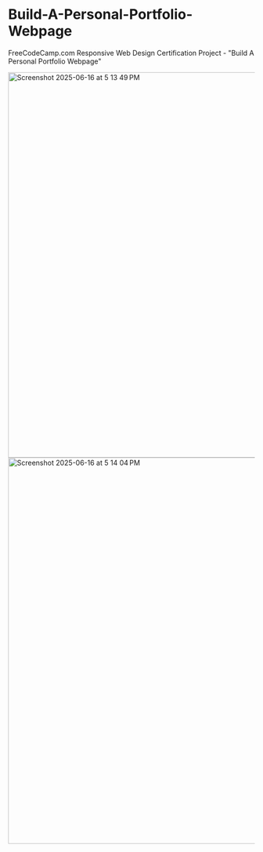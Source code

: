 # Build-A-Personal-Portfolio-Webpage
FreeCodeCamp.com Responsive Web Design Certification Project - "Build A Personal Portfolio Webpage"

<img width="785" alt="Screenshot 2025-06-16 at 5 13 49 PM" src="https://github.com/user-attachments/assets/a90d934f-7f52-47e7-ad35-062f3b32586f" />


<img width="787" alt="Screenshot 2025-06-16 at 5 14 04 PM" src="https://github.com/user-attachments/assets/6fa613e5-c1a7-4a6b-b41b-e05d77620cea" />
